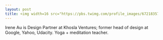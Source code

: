 ```yaml
---
layout: post
title: <img width=16 src="https://pbs.twimg.com/profile_images/672183572770385920/90wYm_uN.jpg"> Irene Au / Khosla Ventures
---
```


Irene Au is Design Partner at Khosla Ventures; former head of design at Google, Yahoo, Udacity. Yoga + meditation teacher.
